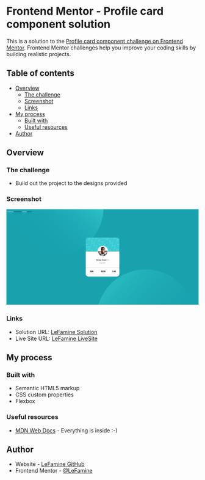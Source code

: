 # Frontend Mentor - Profile card component solution

This is a solution to the [Profile card component challenge on Frontend Mentor](https://www.frontendmentor.io/challenges/profile-card-component-cfArpWshJ). Frontend Mentor challenges help you improve your coding skills by building realistic projects. 

## Table of contents

- [Overview](#overview)
  - [The challenge](#the-challenge)
  - [Screenshot](#screenshot)
  - [Links](#links)
- [My process](#my-process)
  - [Built with](#built-with)
  - [Useful resources](#useful-resources)
- [Author](#author)

## Overview

### The challenge

- Build out the project to the designs provided

### Screenshot

![](screenshot.png)

### Links

- Solution URL: [LeFamine Solution](https://www.frontendmentor.io/solutions/htmlcss-vanilla-tiNBqiqBT)
- Live Site URL: [LeFamine LiveSite](https://profile-card-frontend-mentor-six.vercel.app/)

## My process

### Built with

- Semantic HTML5 markup
- CSS custom properties
- Flexbox

### Useful resources

- [MDN Web Docs](https://developer.mozilla.org/fr/) - Everything is inside :-)
## Author

- Website - [LeFamine GitHub](https://github.com/LeFamine)
- Frontend Mentor - [@LeFamine](https://www.frontendmentor.io/profile/LeFamine)

